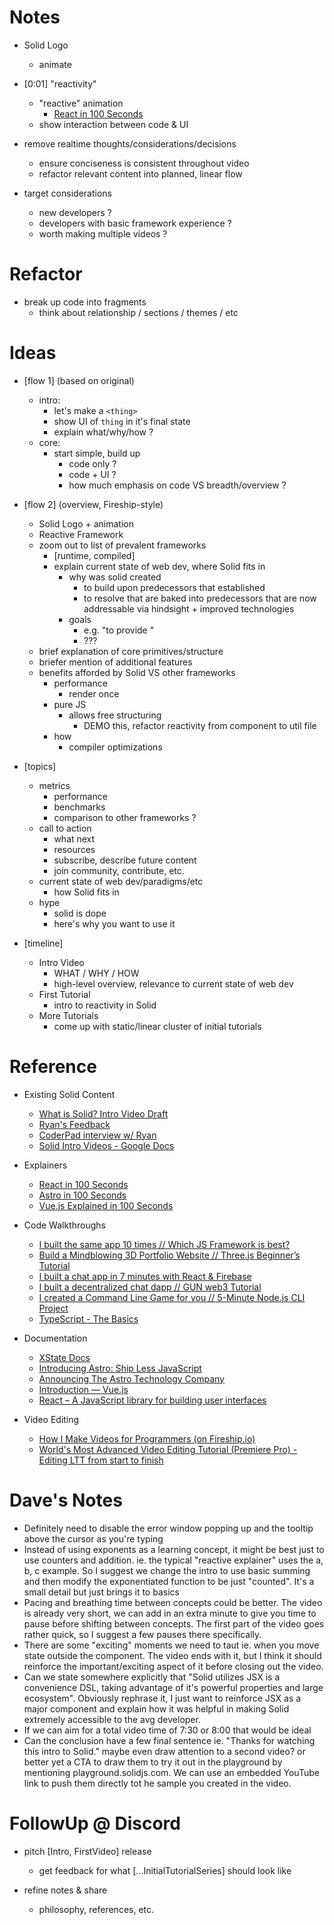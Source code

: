 
<!--####################################################################################################################-->
# Notes
<!--####################################################################################################################-->

  - Solid Logo
    - animate

  - [0:01] "reactivity"
    - "reactive" animation
      - [React in 100 Seconds](https://www.youtube.com/watch?v=Tn6-PIqc4UM&t=41s)
    - show interaction between code & UI

  - remove realtime thoughts/considerations/decisions
    - ensure conciseness is consistent throughout video
    - refactor relevant content into planned, linear flow

  - target considerations
    - new developers ?
    - developers with basic framework experience ?
    - worth making multiple videos ?


<!--####################################################################################################################-->
# Refactor
<!--####################################################################################################################-->

  - break up code into fragments
    - think about relationship / sections / themes / etc


<!--####################################################################################################################-->
# Ideas
<!--####################################################################################################################-->

  - [flow 1] (based on original)
    - intro:
      - let's make a `<thing>`
      - show UI of `thing` in it's final state
      - explain what/why/how ?
    - core:
      - start simple, build up
        - code only ?
        - code + UI ?
        - how much emphasis on code VS breadth/overview ?

  - [flow 2] (overview, Fireship-style)
    - Solid Logo + animation
    - Reactive Framework
    - zoom out to list of prevalent frameworks
      - [runtime, compiled]
      - explain current state of web dev, where Solid fits in
        - why was solid created
          - to build upon predecessors that established <paradigms>
          - to resolve <issues> that are baked into predecessors that are now addressable via hindsight + improved technologies
        - goals
          - e.g. "to provide <x>"
          - ???
    - brief explanation of core primitives/structure
    - briefer mention of additional features
    - benefits afforded by Solid VS other frameworks
      - performance
        - render once
      - pure JS
        - allows free structuring
          - DEMO this, refactor reactivity from component to util file
      - how
        - compiler optimizations

  - [topics]
    - metrics
      - performance
      - benchmarks
      - comparison to other frameworks ?
    - call to action
      - what next
      - resources
      - subscribe, describe future content
      - join community, contribute, etc.
    - current state of web dev/paradigms/etc
      - how Solid fits in
    - hype
      - solid is dope
      - here's why you want to use it

  - [timeline]
    - Intro Video
      - WHAT / WHY / HOW
      - high-level overview, relevance to current state of web dev
    - First Tutorial
      - intro to reactivity in Solid
    - More Tutorials
      - come up with static/linear cluster of initial tutorials


<!--####################################################################################################################-->
# Reference
<!--####################################################################################################################-->

  - Existing Solid Content
    - [What is Solid? Intro Video Draft](https://www.youtube.com/watch?v=Fr-ZIhNnCmQ                                          )
    - [Ryan's Feedback                 ](https://discord.com/channels/722131463138705510/861229287868858379/938567585040056360)
    - [CoderPad interview w/ Ryan      ](https://www.twitch.tv/videos/1275982315                                              )
    - [Solid Intro Videos - Google Docs](https://docs.google.com/document/d/1XuINGmkwBeULd4Zoizk2bvvTebag9M5syxqs15Uv0go/edit )

  - Explainers
    - [React in 100 Seconds           ](https://www.youtube.com/watch?v=Tn6-PIqc4UM)
    - [Astro in 100 Seconds           ](https://www.youtube.com/watch?v=dsTXcSeAZq8)
    - [Vue.js Explained in 100 Seconds](https://www.youtube.com/watch?v=nhBVL41-_Cw)

  - Code Walkthroughs
    - [I built the same app 10 times // Which JS Framework is best?            ](https://www.youtube.com/watch?v=cuHDQhDhvPE&t=1038s)
    - [Build a Mindblowing 3D Portfolio Website // Three.js Beginner’s Tutorial](https://www.youtube.com/watch?v=Q7AOvWpIVHU        )
    - [I built a chat app in 7 minutes with React & Firebase                   ](https://www.youtube.com/watch?v=zQyrwxMPm88        )
    - [I built a decentralized chat dapp // GUN web3 Tutorial                  ](https://www.youtube.com/watch?v=J5x3OMXjgMc        )
    - [I created a Command Line Game for you // 5-Minute Node.js CLI Project   ](https://www.youtube.com/watch?v=_oHByo8tiEY        )
    - [TypeScript - The Basics                                                 ](https://www.youtube.com/watch?v=ahCwqrYpIuM        )

  - Documentation
    - [XState Docs                                              ](https://xstate.js.org/docs/                           )
    - [Introducing Astro: Ship Less JavaScript                  ](https://astro.build/blog/introducing-astro/           )
    - [Announcing The Astro Technology Company                  ](https://astro.build/blog/the-astro-technology-company/)
    - [Introduction — Vue.js                                    ](https://vuejs.org/v2/guide/                           )
    - [React – A JavaScript library for building user interfaces](https://reactjs.org/                                  )

  - Video Editing
    - [How I Make Videos for Programmers (on Fireship.io)                                            ](https://www.youtube.com/watch?v=N6-Q2dgodLs)
    - [World's Most Advanced Video Editing Tutorial (Premiere Pro) - Editing LTT from start to finish](https://www.youtube.com/watch?v=O6ERELse_QY)


<!--####################################################################################################################-->
# Dave's Notes
<!--####################################################################################################################-->

  - Definitely need to disable the error window popping up and the tooltip above the cursor as you're typing
  - Instead of using exponents as a learning concept, it might be best just to use counters and addition. ie. the typical "reactive explainer" uses the a, b, c example. So I suggest we change the intro to use basic summing and then modify the exponentiated function to be just "counted". It's a small detail but just brings it to basics
  - Pacing and breathing time between concepts could be better. The video is already very short, we can add in an extra minute to give you time to pause before shifting between concepts. The first part of the video goes rather quick, so I suggest a few pauses there specifically.
  - There are some "exciting" moments we need to taut ie. when you move state outside the component. The video ends with it, but I think it should reinforce the important/exciting aspect of it before closing out the video.
  - Can we state somewhere explicitly that "Solid utilizes JSX is a convenience DSL, taking advantage of it's powerful properties and large ecosystem". Obviously rephrase it, I just want to reinforce JSX as a major component and explain how it was helpful in making Solid extremely accessible to the avg developer.
  - If we can aim for a total video time of 7:30 or 8:00 that would be ideal
  - Can the conclusion have a few final sentence ie. "Thanks for watching this intro to Solid." maybe even draw attention to a second video? or better yet a CTA to draw them to try it out in the playground by mentioning playground.solidjs.com. We can use an embedded YouTube link to push them directly tot he sample you created in the video.


<!--####################################################################################################################-->
# FollowUp @ Discord
<!--####################################################################################################################-->

  - pitch [Intro, FirstVideo] release
    - get feedback for what [...InitialTutorialSeries] should look like

  - refine notes & share
    - philosophy, references, etc.

